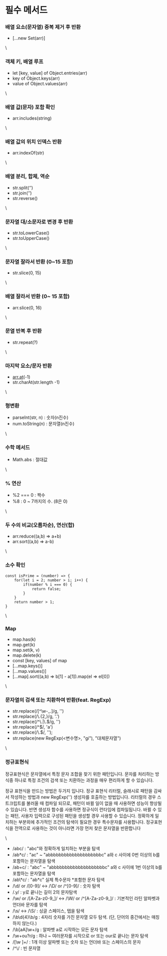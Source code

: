 # 필수 메서드



### **배열 요소(문자열) 중복 제거 후 반환**

* \[...new Set(arr)]

\


### **객체 키, 배열 루프**

* let \[key, value] of Object.entries(arr)
* key of Object.keys(arr)
* value of Object.values(arr)

\


### **배열 값(문자) 포함 확인**

* arr.includes(string)

\


### **배열 값의 위치 인덱스 반환**

* arr.indexOf(str)

\


### **배열 분리, 합체, 역순**

* str.split(‘’)
* str.join(‘’)
* str.reverse()

\


### **문자열 대/소문자로 변경 후 반환**

* str.toLowerCase()
* str.toUpperCase()

\


### **문자열 잘라서 반환 (0\~15 포함)**

* str.slice(0, 15)

\


### **배열 잘라서 반환 (0\~ 15 포함)**

* arr.slice(0, 16)

\


### **문열 반복 후 반환**

* str.repeat(?)

\


### **마지막 요소/문자 반환**

* [arr.at](http://arr.at)(-1)
* str.charAt(str.length -1)

\


### **형변환**

* parseInt(str, n) : 숫자(n진수)
* num.toString(n) : 문자열(n진수)

\


### **수학 메서드**

* Math.abs  :  절대값

\


### **% 연산**

* %2 === 0 : 짝수
* %8 : 0 \~ 7까지의 수. (8은 0)

\


### **두 수의 비교(오름차순), 연산(합)**

* arr.reduce((a,b) => a+b)
* arr.sort((a,b) => a-b)&#x20;

\


### **소수 확인**

```
const isPrime = (number) => {
    for(let i = 2; number > i; i++) {
        if(number % i === 0) { 
            return false;
        }
    }
    return number > 1;    
}
```

\


### **Map**

* map.has(k)
* map.get(k)
* map.set(k, v)
* map.delete(k)
* const \[key, values] of map
* \[…map.keys()]
* \[…map.values()]
* \[...map].sort((a,b) => b\[1] - a\[1]).map(el => el\[0])

\


### **문자열의 검색 또는 치환하여 반환(feat. RegExp)**

* str.replace(/\[^\w-\_.]/g, '')
* str.replace(/\\.{2,}/g, '.')
* str.replace(/^\\.|\\.$/g, '')
* str.replace(/^$/, 'a')
* str.replace(/\\.$/, '');
* str.replace(new RegExp(<변수명>, "gi"), "대체문자열")

\


### 정규표현식

정규표현식은 문자열에서 특정 문자 조합을 찾기 위한 패턴입니다. 문자를 처리하는 방식중 하나로 특정 조건의 검색 또는 치환하는 과정을 매우 편리하게 할 수 있습니다.

정규 표현식을 만드는 방법은 두가지 입니다. 정규 표현식 리터럴, 슬래시로 패턴을 감싸서 작성하는 방법과 new RegExp('') 생성자를 호출하는 방법입니다. 리터럴의 경우 스트크립트를 불러올 때 컴파일 되므로, 패턴이 바뀔 일이 없을 때 사용하면 성능이 향상될 수 있습니다. 반면 생성자 함수를 사용하면 정규식이 런타임에 컴파일됩니다. 바뀔 수 있는 패턴, 사용자 입력으로 구성된 패턴을 생성할 경우 사용할 수 있습니다. 정확하게 일치하는 부분외에 추가적인 조건의 탐색이 필요한 경우 특수문자를 사용합니다. 정규표현식을 전역으로 사용하는 것이 아니라면 가장 먼저 찾은 문자열을 반환합니다

\


* /abc/   :  "abc"와 정확하게 일치하는 부분을 탐색
* /ab\*c/   :  "ac" \~ "abbbbbbbbbbbbbbbbbbbbc" a와 c 사이에 0번 이상의 b를 포함하는 문자열을 탐색
* /ab+c/   :  "abc" \~ "abbbbbbbbbbbbbbbbbbbbc" a와 c 사이에 1번 이상의 b를 포함하는 문자열을 탐색
* /ab\\\*c/  :  "ab\*c" 실제 특수문자 \*포함한 문자 탐색&#x20;
* /\d/ or /\[0-9]/ <-> /\D/ or /^\[0-9]/  :  숫자 탐색
* /.y/  :  y로 끝나는 길이 2의 문자탐색
* /\w/ or /\[A-Za-z0-9\_]/  <-> /\W/ or /^\[A-Za-z0-9\_]/  :  기본적인 라틴 알파벳과 언더바 문자를 탐색
* /\s/  <-> /\S/   :  싱글 스페이스, 탭을 탐색
* /\b\d{4}\b/g  : 4자리 숫자를 가진 문자열 모두 탐색. (단, 단어의 중간에서는 매칭하지 않는다.)
* /\b\[aA]\w+/g : 알파벳 a로 시작하는 모든 문자 탐색
* /\w+ou?r/g  :  하나 \~ 여러문자를 시작으로 or 또는 our로 끝나는 문자 탐색
* /\[\w ]+/  : 1개 이상 알파벳 또는 숫자 또는 언더바 또는 스페이스의 문자
* /^\\/  : 빈 문자열
